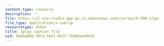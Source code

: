 ```yaml
---
content_type: resource
description: ''
file: https://ol-ocw-studio-app-qa.s3.amazonaws.com/courses/6-890-algorithmic-lower-bounds-fun-with-hardness-proofs-fall-2014/0bd4a06b50fa50e19b2ff9480ae99e51_607359.vtt
file_type: application/x-subrip
resourcetype: Other
title: 3play caption file
uid: 0bd4a06b-50fa-50e1-9b2f-f9480ae99e51
---
```


